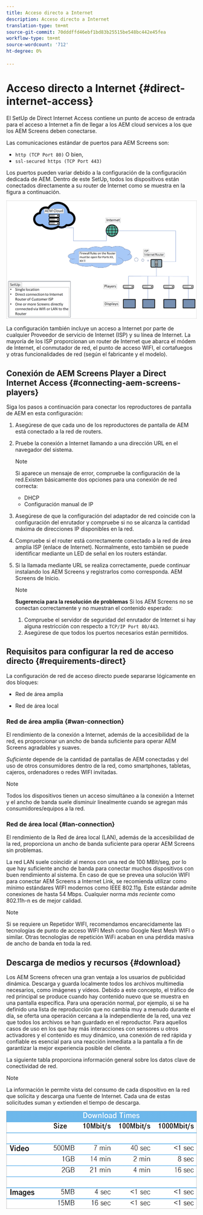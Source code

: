 ```yaml
---
title: Acceso directo a Internet
description: Acceso directo a Internet
translation-type: tm+mt
source-git-commit: 70dddffd46ebf1bd83b25515be548bc442e45fea
workflow-type: tm+mt
source-wordcount: '712'
ht-degree: 0%

---
```



# Acceso directo a Internet {#direct-internet-access}

El SetUp de Direct Internet Access contiene un punto de acceso de entrada para el acceso a Internet a fin de llegar a los AEM cloud services a los que los AEM Screens deben conectarse.

Las comunicaciones estándar de puertos para AEM Screens son:
* `http (TCP Port 80)`
O bien,
* `ssl-secured https (TCP Port 443)`

Los puertos pueden variar debido a la configuración de la configuración dedicada de AEM. Dentro de este SetUp, todos los dispositivos están conectados directamente a su router de Internet como se muestra en la figura a continuación.

![](/help/assets/direct-access-2.png)

La configuración también incluye un acceso a Internet por parte de cualquier Proveedor de servicio de Internet (ISP) y su línea de Internet. La mayoría de los ISP proporcionan un router de Internet que abarca el módem de Internet, el conmutador de red, el punto de acceso WIFI, el cortafuegos y otras funcionalidades de red (según el fabricante y el modelo).

## Conexión de AEM Screens Player a Direct Internet Access {#connecting-aem-screens-players}

Siga los pasos a continuación para conectar los reproductores de pantalla de AEM en esta configuración:

1. Asegúrese de que cada uno de los reproductores de pantalla de AEM está conectado a la red de routers.
1. Pruebe la conexión a Internet llamando a una dirección URL en el navegador del sistema.

   >[!NOTE]
   >Si aparece un mensaje de error, compruebe la configuración de la red.Existen básicamente dos opciones para una conexión de red correcta:
   >* DHCP
   >* Configuración manual de IP


1. Asegúrese de que la configuración del adaptador de red coincide con la configuración del enrutador y compruebe si no se alcanza la cantidad máxima de direcciones IP disponibles en la red.

1. Compruebe si el router está correctamente conectado a la red de área amplia ISP (enlace de Internet). Normalmente, esto también se puede identificar mediante un LED de señal en los routers estándar.
1. Si la llamada mediante URL se realiza correctamente, puede continuar instalando los AEM Screens y registrarlos como corresponda. AEM Screens de Inicio.

   >[!NOTE]
   >**Sugerencia para la resolución de problemas**
   >Si los AEM Screens no se conectan correctamente y no muestran el contenido esperado:
   >
   >1. Compruebe el servidor de seguridad del enrutador de Internet si hay alguna restricción con respecto a `TCP/IP Port 80/443`.
   >1. Asegúrese de que todos los puertos necesarios están permitidos.


## Requisitos para configurar la red de acceso directo {#requirements-direct}

La configuración de red de acceso directo puede separarse lógicamente en dos bloques:

* Red de área amplia

* Red de área local

### Red de área amplia {#wan-connection}

El rendimiento de la conexión a Internet, además de la accesibilidad de la red, es proporcionar un ancho de banda suficiente para operar AEM Screens agradables y suaves.

*Suficiente* depende de la cantidad de pantallas de AEM conectadas y del uso de otros consumidores dentro de la red, como smartphones, tabletas, cajeros, ordenadores o redes WIFI invitadas.

>[!NOTE]
>Todos los dispositivos tienen un acceso simultáneo a la conexión a Internet y el ancho de banda suele disminuir linealmente cuando se agregan más consumidores/equipos a la red.

### Red de área local {#lan-connection}

El rendimiento de la Red de área local (LAN), además de la accesibilidad de la red, proporciona un ancho de banda suficiente para operar AEM Screens sin problemas.

La red LAN suele coincidir al menos con una red de 100 MBit/seg, por lo que hay suficiente ancho de banda para conectar muchos dispositivos con buen rendimiento al sistema.
En caso de que se prevea una solución WIFI para conectar AEM Screens a Internet Link, se recomienda utilizar como mínimo estándares WIFI modernos como IEEE 802.11g. Este estándar admite conexiones de hasta 54 Mbps. Cualquier norma *más reciente* como 802.11h-n es de mejor calidad.

>[!NOTE]
>Si se requiere un Repetidor WIFI, recomendamos encarecidamente las tecnologías de punto de acceso WIFI Mesh como Google Nest Mesh WIFI o similar. Otras tecnologías de repetición WiFi acaban en una pérdida masiva de ancho de banda en toda la red.

## Descarga de medios y recursos {#download}

Los AEM Screens ofrecen una gran ventaja a los usuarios de publicidad dinámica. Descarga y guarda localmente todos los archivos multimedia necesarios, como imágenes y vídeos. Debido a este concepto, el tráfico de red principal se produce cuando hay contenido nuevo que se muestra en una pantalla específica.
Para una operación normal, por ejemplo, si se ha definido una lista de reproducción que no cambia muy a menudo durante el día, se oferta una operación cercana a la independiente de la red, una vez que todos los archivos se han guardado en el reproductor.
Para aquellos casos de uso en los que hay más interacciones con sensores u otros activadores y el contenido es muy dinámico, una conexión de red rápida y confiable es esencial para una reacción inmediata a la pantalla a fin de garantizar la mejor experiencia posible del cliente.

La siguiente tabla proporciona información general sobre los datos clave de conectividad de red.

>[!NOTE]
>La información le permite vista del consumo de cada dispositivo en la red que solicita y descarga una fuente de Internet. Cada una de estas solicitudes suman y extienden el tiempo de descarga.

![](/help/assets/download-times-direct.png)

